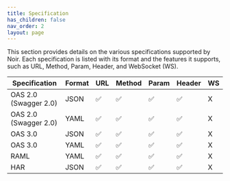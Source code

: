 ```yaml
---
title: Specification
has_children: false
nav_order: 2
layout: page
---
```


This section provides details on the various specifications supported by Noir. Each specification is listed with its format and the features it supports, such as URL, Method, Param, Header, and WebSocket (WS).

| Specification          | Format  | URL | Method | Param | Header | WS |
|------------------------|---------|-----|--------|-------|--------|----|
| OAS 2.0 (Swagger 2.0)  | JSON    | ✅  | ✅     | ✅    | ✅     | X  |
| OAS 2.0 (Swagger 2.0)  | YAML    | ✅  | ✅     | ✅    | ✅     | X  |
| OAS 3.0                | JSON    | ✅  | ✅     | ✅    | ✅     | X  |
| OAS 3.0                | YAML    | ✅  | ✅     | ✅    | ✅     | X  |
| RAML                   | YAML    | ✅  | ✅     | ✅    | ✅     | X  |
| HAR                    | JSON    | ✅  | ✅     | ✅    | ✅     | X  |
